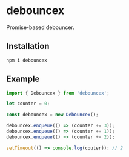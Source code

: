 # debouncex

Promise-based debouncer.

## Installation

`npm i debouncex`

## Example

```js
import { Debouncex } from 'debouncex';

let counter = 0;

const debouncex = new Debouncex();

debouncex.enqueue(() => (counter += 3));
debouncex.enqueue(() => (counter += 1));
debouncex.enqueue(() => (counter += 2));

setTimeout(() => console.log(couter)); // 2
```
